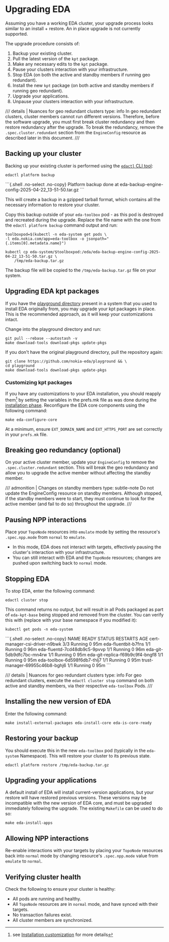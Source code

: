 # Upgrading EDA

Assuming you have a working EDA cluster, your upgrade process looks similar to an install + restore. An in place upgrade is not currently supported.

The upgrade procedure consists of:

1. Backup your existing cluster.
1. Pull the latest version of the `kpt` package.
1. Make any necessary edits to the `kpt` package.
1. Pause your clusters interaction with your infrastructure.
1. Stop EDA (on both the active and standby members if running geo redundant).
1. Install the new `kpt` package (on both active and standby members if running geo redundant).
1. Upgrade your applications.
1. Unpause your clusters interaction with your infrastructure.

/// details | Nuances for geo redundant clusters
    type: info
In geo redundant clusters, cluster members cannot run different versions. Therefore, before the software upgrade, you must first break cluster redundancy and then restore redundancy after the upgrade. To break the redundancy, remove the `.spec.cluster.redundant` section from the `EngineConfig` resource as described later in this document.
///

## Backing up your cluster

Backing up your existing cluster is performed using the [`edactl` CLI tool](../../user-guide/using-the-clis.md#edactl):

```{.shell .no-select}
edactl platform backup
```

<div class="embed-result highlight">
```{.shell .no-select .no-copy}
Platform backup done at eda-backup-engine-config-2025-04-22_13-51-50.tar.gz
```
</div>

This will create a backup in a gzipped tarball format, which contains all the necessary information to restore your cluster.

Copy this backup outside of your `eda-toolbox` pod - as this pod is destroyed and recreated during the upgrade. Replace the file name with the one from the `edactl platform backup` command output and run:

```{.shell .no-select}
toolboxpod=$(kubectl -n eda-system get pods \
-l eda.nokia.com/app=eda-toolbox -o jsonpath="{.items[0].metadata.name}")

kubectl cp eda-system/$toolboxpod:/eda/eda-backup-engine-config-2025-04-22_13-51-50.tar.gz \
    /tmp/eda-backup.tar.gz
```

The backup file will be copied to the `/tmp/eda-backup.tar.gz` file on your system.

## Upgrading EDA kpt packages

If you have the [playground directory](../preparing-for-installation.md#download-the-eda-installation-playground) present in a system that you used to install EDA originally from, you may upgrade your kpt packages in place. This is the recommended approach, as it will keep your customizations intact.

Change into the playground directory and run:

```{.shell .no-select}
git pull --rebase --autostash -v
make download-tools download-pkgs update-pkgs
```

If you don't have the original playground directory, pull the repository again:

```shell
git clone https://github.com/nokia-eda/playground && \
cd playground
make download-tools download-pkgs update-pkgs
````



### Customizing kpt packages

If you have any customizations to your EDA installation, you should reapply them[^1] by setting the variables in the prefs.mk file as was done during the [installation phase](../deploying-eda/installing-the-eda-application.md#customizing-the-installation-file). Reconfigure the EDA core components using the following command:

```{.shell .no-select}
make eda-configure-core
```

At a minimum, ensure `EXT_DOMAIN_NAME` and `EXT_HTTPS_PORT` are set correctly in your `prefs.mk` file.

## Breaking geo redundancy (optional)

On your active cluster member, update your `EngineConfig` to remove the `.spec.cluster.redundant` section. This will break the geo redundancy and allow you to upgrade the active member without affecting the standby member.

/// admonition | Changes on standby members
    type: subtle-note
Do not update the EngineConfig resource on standby members. Although stopped, if the standby members were to start, they must continue to look for the active member (and fail to do so) throughout the upgrade.
///

## Pausing NPP interactions

Place your `TopoNode` resources into `emulate` mode by setting the resource's `.spec.npp.mode` from `normal` to `emulate`.

* In this mode, EDA does not interact with targets, effectively pausing the cluster's interaction with your infrastructure.
* You can still interact with EDA and the `TopoNode` resources; changes are pushed upon switching back to `normal` mode.

## Stopping EDA

To stop EDA, enter the following command:

```{.shell .no-select}
edactl cluster stop
```

This command returns no output, but will result in all Pods packaged as part of `eda-kpt-base` being stopped and removed from the cluster. You can verify this with (replace with your base namespace if you modified it):

```{.shell .no-select}
kubectl get pods -n eda-system
```

<div class="embed-result highlight">
```{.shell .no-select .no-copy}
NAME                                  READY   STATUS    RESTARTS   AGE
cert-manager-csi-driver-n9bwk         3/3     Running   0          95m
eda-fluentbit-b7fns                   1/1     Running   0          96m
eda-fluentd-7cd48db9c5-9pvvp          1/1     Running   0          96m
eda-git-5db9dfc7bc-mn4rw              1/1     Running   0          95m
eda-git-replica-f69b9c9f4-bngf8       1/1     Running   0          95m
eda-toolbox-6d598f6db7-thlj7          1/1     Running   0          95m
trust-manager-69955c46b8-bghj6        1/1     Running   0          95m
```
</div>

/// details | Nuances for geo redundant clusters
    type: info
For geo redundant clusters, execute the `edactl cluster stop` command on both active and standby members, via their respective `eda-toolbox` Pods.
///

## Installing the new version of EDA

Enter the following command:

```{.shell .no-select}
make install-external-packages eda-install-core eda-is-core-ready
```

## Restoring your backup

You should execute this in the new `eda-toolbox` pod (typically in the `eda-system` Namespace). This will restore your cluster to its previous state.

```{.shell .no-select}
edactl platform restore /tmp/eda-backup.tar.gz
```

## Upgrading your applications

A default install of EDA will install current-version applications, but your restore will have restored previous versions. These versions may be incompatible with the new version of EDA core, and must be upgraded immediately following the upgrade. The existing `Makefile` can be used to do so:

```{.shell .no-select}
make eda-install-apps
```

## Allowing NPP interactions

Re-enable interactions with your targets by placing your `TopoNode` resources back into `normal` mode by changing resource's `.spec.npp.mode` value from `emulate` to `normal`.

## Verifying cluster health

Check the following to ensure your cluster is healthy:

* All pods are running and healthy.
* All `TopoNode` resources are in `normal` mode, and have synced with their targets.
* No transaction failures exist.
* All cluster members are synchronized.

[^1]: see [Installation customization](../../software-install/customize-install.md) for more details
